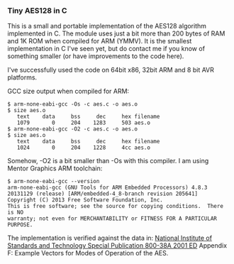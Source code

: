 ### Tiny AES128 in C

This is a small and portable implementation of the AES128 algorithm implemented in C.
The module uses just a bit more than 200 bytes of RAM and 1K ROM when compiled for ARM (YMMV).
It is the smallest implementation in C I've seen yet, but do contact me if you know of something smaller (or have improvements to the code here).


I've successfully used the code on 64bit x86, 32bit ARM and 8 bit AVR platforms.


GCC size output when compiled for ARM:


    $ arm-none-eabi-gcc -Os -c aes.c -o aes.o
    $ size aes.o
       text    data     bss     dec     hex filename
       1079       0     204    1283     503 aes.o
    $ arm-none-eabi-gcc -O2 -c aes.c -o aes.o
    $ size aes.o
       text    data     bss     dec     hex filename
       1024       0     204    1228     4cc aes.o


Somehow, -O2 is a bit smaller than -Os with this compiler. I am using Mentor Graphics ARM toolchain:

    $ arm-none-eabi-gcc --version
    arm-none-eabi-gcc (GNU Tools for ARM Embedded Processors) 4.8.3 20131129 (release) [ARM/embedded-4_8-branch revision 205641]
    Copyright (C) 2013 Free Software Foundation, Inc.
    This is free software; see the source for copying conditions.  There is NO
    warranty; not even for MERCHANTABILITY or FITNESS FOR A PARTICULAR PURPOSE.


The implementation is verified against the data in:
[National Institute of Standards and Technology Special Publication 800-38A 2001 ED](http://csrc.nist.gov/publications/nistpubs/800-38a/sp800-38a.pdf) Appendix F: Example Vectors for Modes of Operation of the AES.



